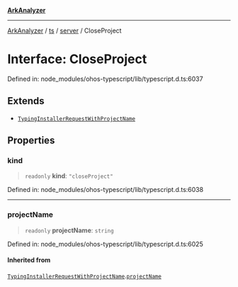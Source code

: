 [**ArkAnalyzer**](../../../../../../README.md)

***

[ArkAnalyzer](../../../../../../globals.md) / [ts](../../../README.md) / [server](../README.md) / CloseProject

# Interface: CloseProject

Defined in: node\_modules/ohos-typescript/lib/typescript.d.ts:6037

## Extends

- [`TypingInstallerRequestWithProjectName`](TypingInstallerRequestWithProjectName.md)

## Properties

### kind

> `readonly` **kind**: `"closeProject"`

Defined in: node\_modules/ohos-typescript/lib/typescript.d.ts:6038

***

### projectName

> `readonly` **projectName**: `string`

Defined in: node\_modules/ohos-typescript/lib/typescript.d.ts:6025

#### Inherited from

[`TypingInstallerRequestWithProjectName`](TypingInstallerRequestWithProjectName.md).[`projectName`](TypingInstallerRequestWithProjectName.md#projectname)

